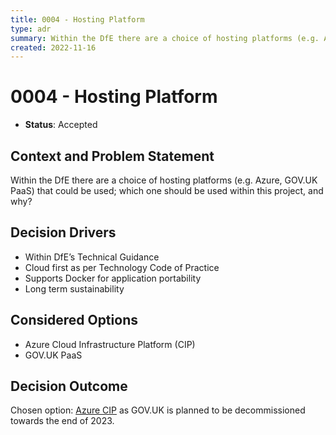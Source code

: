 ```yaml
---
title: 0004 - Hosting Platform
type: adr
summary: Within the DfE there are a choice of hosting platforms (e.g. Azure, AWS) that could be used; which one should be used within this project, and why?
created: 2022-11-16
---
```


# 0004 - Hosting Platform

* **Status**: Accepted

## Context and Problem Statement

Within the DfE there are a choice of hosting platforms (e.g. Azure, GOV.UK PaaS) that could be used; which one should be used within this project, and why?

## Decision Drivers

* Within DfE’s Technical Guidance
* Cloud first as per Technology Code of Practice
* Supports Docker for application portability
* Long term sustainability

## Considered Options

* Azure Cloud Infrastructure Platform (CIP)
* GOV.UK PaaS

## Decision Outcome

Chosen option: [Azure CIP](https://technical-guidance.education.gov.uk/infrastructure/hosting/azure-cip) as GOV.UK is planned to be decommissioned towards the end of 2023.